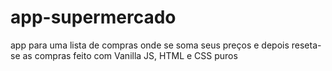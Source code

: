 # app-supermercado
app para uma lista de compras onde se soma seus preços e depois reseta-se as compras
feito com Vanilla JS, HTML e CSS puros
